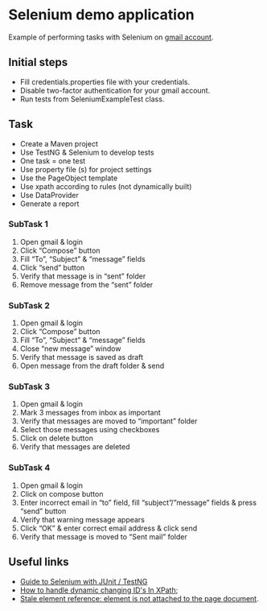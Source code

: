 # Selenium demo application
Example of performing tasks with Selenium on  [gmail account](https://www.gmail.com/).

## Initial steps
- Fill credentials.properties file with your credentials.
- Disable two-factor authentication for your gmail account.
- Run tests from SeleniumExampleTest class.

## Task
- Create a Maven project
- Use TestNG & Selenium to develop tests
- One task = one test
- Use property file (s) for project settings
- Use the PageObject template
- Use xpath according to rules (not dynamically built)
- Use DataProvider
- Generate a report

### SubTask 1
1. Open gmail & login
2. Click “Compose” button
3. Fill “To”, “Subject” & “message” fields
4. Click “send” button
5. Verify that message is in “sent” folder
6. Remove message from the “sent” folder
### SubTask 2
1. Open gmail & login
2. Click “Compose” button
3. Fill “To”, “Subject” & “message” fields
4. Close “new message” window
5. Verify that message is saved as draft
6. Open message from the draft folder & send
### SubTask 3
1. Open gmail & login
2. Mark 3 messages from inbox as important
3. Verify that messages are moved to “important” folder
4. Select those messages using checkboxes
5. Click on delete button
6. Verify that messages are deleted
### SubTask 4
1. Open gmail & login
2. Click on compose button
3. Enter incorrect email in “to” field, fill “subject”/”message” fields & press “send” button
4. Verify that warning message appears
5. Click “OK” & enter correct email address & click send
6. Verify that message is moved to “Sent mail” folder

## Useful links
- [Guide to Selenium with JUnit / TestNG](https://www.baeldung.com/java-selenium-with-junit-and-testng)
- [How to handle dynamic changing ID's In XPath](https://sqa.stackexchange.com/questions/18342/how-to-handle-dynamic-changing-ids-in-xpath);
- [Stale element reference: element is not attached to the page document](https://stackoverflow.com/questions/18225997/stale-element-reference-element-is-not-attached-to-the-page-document).
